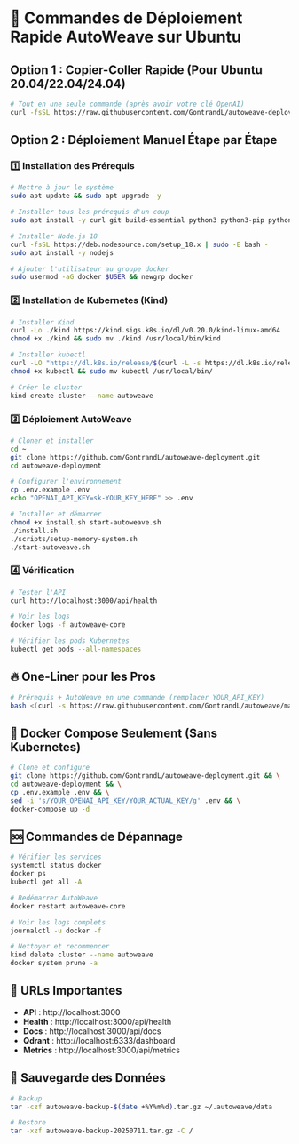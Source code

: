 # 🚀 Commandes de Déploiement Rapide AutoWeave sur Ubuntu

## Option 1 : Copier-Coller Rapide (Pour Ubuntu 20.04/22.04/24.04)

```bash
# Tout en une seule commande (après avoir votre clé OpenAI)
curl -fsSL https://raw.githubusercontent.com/GontrandL/autoweave-deployment/main/scripts/ubuntu-deploy.sh | bash -s -- --api-key YOUR_OPENAI_API_KEY
```

## Option 2 : Déploiement Manuel Étape par Étape

### 1️⃣ Installation des Prérequis
```bash
# Mettre à jour le système
sudo apt update && sudo apt upgrade -y

# Installer tous les prérequis d'un coup
sudo apt install -y curl git build-essential python3 python3-pip python3-venv docker.io docker-compose

# Installer Node.js 18
curl -fsSL https://deb.nodesource.com/setup_18.x | sudo -E bash -
sudo apt install -y nodejs

# Ajouter l'utilisateur au groupe docker
sudo usermod -aG docker $USER && newgrp docker
```

### 2️⃣ Installation de Kubernetes (Kind)
```bash
# Installer Kind
curl -Lo ./kind https://kind.sigs.k8s.io/dl/v0.20.0/kind-linux-amd64
chmod +x ./kind && sudo mv ./kind /usr/local/bin/kind

# Installer kubectl
curl -LO "https://dl.k8s.io/release/$(curl -L -s https://dl.k8s.io/release/stable.txt)/bin/linux/amd64/kubectl"
chmod +x kubectl && sudo mv kubectl /usr/local/bin/

# Créer le cluster
kind create cluster --name autoweave
```

### 3️⃣ Déploiement AutoWeave
```bash
# Cloner et installer
cd ~
git clone https://github.com/GontrandL/autoweave-deployment.git
cd autoweave-deployment

# Configurer l'environnement
cp .env.example .env
echo "OPENAI_API_KEY=sk-YOUR_KEY_HERE" >> .env

# Installer et démarrer
chmod +x install.sh start-autoweave.sh
./install.sh
./scripts/setup-memory-system.sh
./start-autoweave.sh
```

### 4️⃣ Vérification
```bash
# Tester l'API
curl http://localhost:3000/api/health

# Voir les logs
docker logs -f autoweave-core

# Vérifier les pods Kubernetes
kubectl get pods --all-namespaces
```

## 🔥 One-Liner pour les Pros

```bash
# Prérequis + AutoWeave en une commande (remplacer YOUR_API_KEY)
bash <(curl -s https://raw.githubusercontent.com/GontrandL/autoweave/main/quick-install.sh) YOUR_API_KEY
```

## 🐳 Docker Compose Seulement (Sans Kubernetes)

```bash
# Clone et configure
git clone https://github.com/GontrandL/autoweave-deployment.git && \
cd autoweave-deployment && \
cp .env.example .env && \
sed -i 's/YOUR_OPENAI_API_KEY/YOUR_ACTUAL_KEY/g' .env && \
docker-compose up -d
```

## 🆘 Commandes de Dépannage

```bash
# Vérifier les services
systemctl status docker
docker ps
kubectl get all -A

# Redémarrer AutoWeave
docker restart autoweave-core

# Voir les logs complets
journalctl -u docker -f

# Nettoyer et recommencer
kind delete cluster --name autoweave
docker system prune -a
```

## 📍 URLs Importantes

- **API** : http://localhost:3000
- **Health** : http://localhost:3000/api/health
- **Docs** : http://localhost:3000/api/docs
- **Qdrant** : http://localhost:6333/dashboard
- **Metrics** : http://localhost:3000/api/metrics

## 💾 Sauvegarde des Données

```bash
# Backup
tar -czf autoweave-backup-$(date +%Y%m%d).tar.gz ~/.autoweave/data

# Restore
tar -xzf autoweave-backup-20250711.tar.gz -C /
```